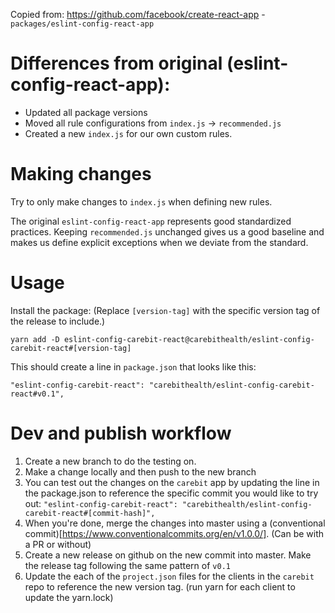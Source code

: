 Copied from: https://github.com/facebook/create-react-app - `packages/eslint-config-react-app`

# Differences from original (eslint-config-react-app):

- Updated all package versions
- Moved all rule configurations from `index.js` -> `recommended.js`
- Created a new `index.js` for our own custom rules.

# Making changes

Try to only make changes to `index.js` when defining new rules.

The original `eslint-config-react-app` represents good standardized practices. Keeping `recommended.js` unchanged gives us a good baseline and makes us define explicit exceptions when we deviate from the standard.

# Usage

Install the package: (Replace `[version-tag]` with the specific version tag of the release to include.)

```
yarn add -D eslint-config-carebit-react@carebithealth/eslint-config-carebit-react#[version-tag]
```

This should create a line in `package.json` that looks like this:

```
"eslint-config-carebit-react": "carebithealth/eslint-config-carebit-react#v0.1",

```

# Dev and publish workflow

1. Create a new branch to do the testing on.
2. Make a change locally and then push to the new branch
3. You can test out the changes on the `carebit` app by updating the line in the package.json to reference the specific commit you would like to try out: `"eslint-config-carebit-react": "carebithealth/eslint-config-carebit-react#[commit-hash]",`
4. When you're done, merge the changes into master using a (conventional commit)[https://www.conventionalcommits.org/en/v1.0.0/]. (Can be with a PR or without)
5. Create a new release on github on the new commit into master. Make the release tag following the same pattern of `v0.1`
6. Update the each of the `project.json` files for the clients in the `carebit` repo to reference the new version tag. (run yarn for each client to update the yarn.lock)
